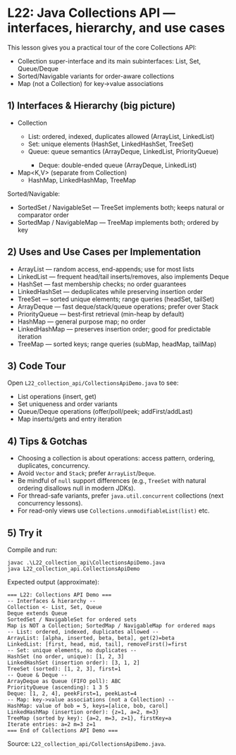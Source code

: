 # L22: Java Collections API — interfaces, hierarchy, and use cases

This lesson gives you a practical tour of the core Collections API:
- Collection super-interface and its main subinterfaces: List, Set, Queue/Deque
- Sorted/Navigable variants for order-aware collections
- Map (not a Collection) for key→value associations

## 1) Interfaces & Hierarchy (big picture)
- Collection<E>
  - List<E>: ordered, indexed, duplicates allowed (ArrayList, LinkedList)
  - Set<E>: unique elements (HashSet, LinkedHashSet, TreeSet)
  - Queue<E>: queue semantics (ArrayDeque, LinkedList, PriorityQueue)
    - Deque<E>: double-ended queue (ArrayDeque, LinkedList)
- Map<K,V> (separate from Collection)
  - HashMap, LinkedHashMap, TreeMap

Sorted/Navigable:
- SortedSet / NavigableSet — TreeSet implements both; keeps natural or comparator order
- SortedMap / NavigableMap — TreeMap implements both; ordered by key

## 2) Uses and Use Cases per Implementation
- ArrayList — random access, end-appends; use for most lists
- LinkedList — frequent head/tail inserts/removes, also implements Deque
- HashSet — fast membership checks; no order guarantees
- LinkedHashSet — deduplicates while preserving insertion order
- TreeSet — sorted unique elements; range queries (headSet, tailSet)
- ArrayDeque — fast deque/stack/queue operations; prefer over Stack
- PriorityQueue — best‑first retrieval (min-heap by default)
- HashMap — general purpose map; no order
- LinkedHashMap — preserves insertion order; good for predictable iteration
- TreeMap — sorted keys; range queries (subMap, headMap, tailMap)

## 3) Code Tour
Open `L22_collection_api/CollectionsApiDemo.java` to see:
- List operations (insert, get)
- Set uniqueness and order variants
- Queue/Deque operations (offer/poll/peek; addFirst/addLast)
- Map inserts/gets and entry iteration

## 4) Tips & Gotchas
- Choosing a collection is about operations: access pattern, ordering, duplicates, concurrency.
- Avoid `Vector` and `Stack`; prefer `ArrayList`/`Deque`.
- Be mindful of `null` support differences (e.g., `TreeSet` with natural ordering disallows null in modern JDKs).
- For thread-safe variants, prefer `java.util.concurrent` collections (next concurrency lessons).
- For read-only views use `Collections.unmodifiableList(list)` etc.

## 5) Try it
Compile and run:
```pwsh
javac .\L22_collection_api\CollectionsApiDemo.java
java L22_collection_api.CollectionsApiDemo
```

Expected output (approximate):
```
=== L22: Collections API Demo ===
-- Interfaces & hierarchy --
Collection <- List, Set, Queue
Deque extends Queue
SortedSet / NavigableSet for ordered sets
Map is NOT a Collection; SortedMap / NavigableMap for ordered maps
-- List: ordered, indexed, duplicates allowed --
ArrayList: [alpha, inserted, beta, beta], get(2)=beta
LinkedList: [first, head, mid, tail], removeFirst()=first
-- Set: unique elements, no duplicates --
HashSet (no order, unique): [1, 2, 3]
LinkedHashSet (insertion order): [3, 1, 2]
TreeSet (sorted): [1, 2, 3], first=1
-- Queue & Deque --
ArrayDeque as Queue (FIFO poll): ABC
PriorityQueue (ascending): 1 3 5 
Deque: [1, 2, 4], peekFirst=1, peekLast=4
-- Map: key->value associations (not a Collection) --
HashMap: value of bob = 5, keys=[alice, bob, carol]
LinkedHashMap (insertion order): {z=1, a=2, m=3}
TreeMap (sorted by key): {a=2, m=3, z=1}, firstKey=a
Iterate entries: a=2 m=3 z=1 
=== End of Collections API Demo ===
```

Source: `L22_collection_api/CollectionsApiDemo.java`.
